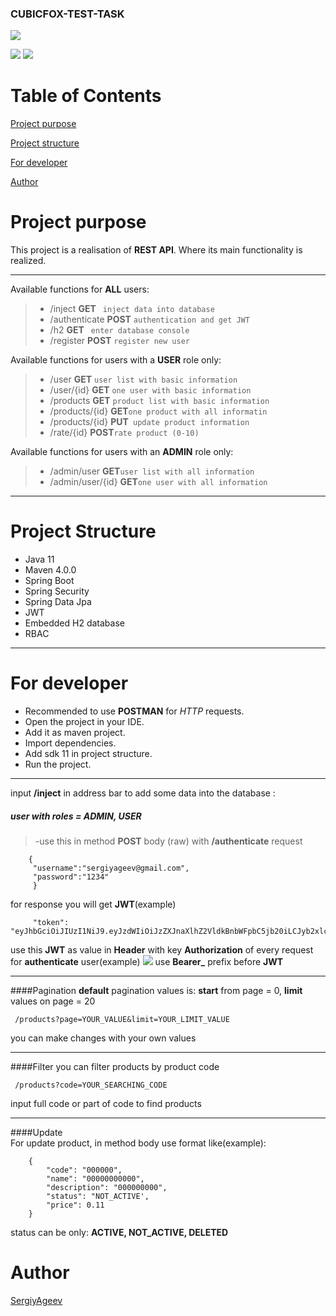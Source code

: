 ### CUBICFOX-TEST-TASK
![](https://jirasupport.files.wordpress.com/2019/09/api-rest-1.png?w=579)

![](https://img.shields.io/github/languages/top/SergiyAgeev/internetmarket)
![](https://img.shields.io/github/languages/code-size/SergiyAgeev/internetmarket)
# Table of Contents
[Project purpose](#purpose)

[Project structure](#structure)

[For developer](#developer-start)

[Author](#author)


# <a name="purpose"></a>Project purpose
This project is a realisation of **REST API**.
Where its main functionality is realized.
<hr>

Available functions for **ALL** users: 
 >- /inject **GET** ``` inject data into database```
 >- /authenticate **POST** ```authentication and get JWT ```
 >- /h2 **GET** ``` enter database console```
 >- /register **POST** ```register new user ```
 
 Available functions for users with a **USER** role only: 
 >- /user **GET** ```user list with basic information ```
 >- /user/{id} **GET** ```one user with basic information ```
 >- /products **GET** ```product list with basic information ```
 >- /products/{id} **GET**```one product with all informatin ```
 >- /products/{id} **PUT**``` update product information```
 >- /rate/{id} **POST**```rate product (0-10) ```
 
 Available functions for users with an **ADMIN** role only:
 >- /admin/user **GET**```user list with all information ```
 >- /admin/user/{id} **GET**```one user with all information ```
<hr>

# <a name="structure"></a>Project Structure
- Java 11
- Maven 4.0.0
- Spring Boot
- Spring Security
- Spring Data Jpa
- JWT
- Embedded H2 database
- RBAC
<hr>

# <a name="developer-start"></a>For developer
- Recommended to use **POSTMAN** for *HTTP* requests.   
- Open the project in your IDE.
- Add it as maven project.
- Import dependencies.
- Add sdk 11 in project structure.
- Run the project.

<hr>

input **/inject** in address bar to add some data into the database :

##### user with roles = ADMIN, USER
>-use this in method **POST** body (raw) with **/authenticate** request

        {
         "username":"sergiyageev@gmail.com", 
         "password":"1234"
         }         
for response you will get **JWT**(example)
        
         "token": "eyJhbGciOiJIUzI1NiJ9.eyJzdWIiOiJzZXJnaXlhZ2VldkBnbWFpbC5jb20iLCJyb2xlcyI6WyJBRE1JTiIsIlVTRVIiXSwiaWF0IjoxNTg0NDc4MDcwLCJleHAiOjE1ODQ0ODE2NzB9.e2ukkLYfcWKfSZ6Qg5mULmIk7aaamnKxfnC7eE9nxDI"
use this **JWT** as value in **Header** with key **Authorization** of every request for **authenticate** user(example)
![](https://i.imgur.com/lGm3lBi.png)
use **Bearer_** prefix before **JWT** 
<hr>

####Pagination
**default** pagination values is: **start** from page = 0, **limit** values on page = 20

     /products?page=YOUR_VALUE&limit=YOUR_LIMIT_VALUE
you can make changes with your own values
<hr>

####Filter
 you can filter products by product code
 
     /products?code=YOUR_SEARCHING_CODE
 input full code or part of code to find products
 <hr> 
 
####Update  
For update product, in method body use format like(example):

        {
            "code": "000000",
            "name": "00000000000",
            "description": "000000000",
            "status": "NOT_ACTIVE',
            "price": 0.11
        }
status can be only: **ACTIVE, NOT_ACTIVE, DELETED**
#
        

# <a name="author"></a>Author
 [SergiyAgeev](https://github.com/SergiyAgeev)